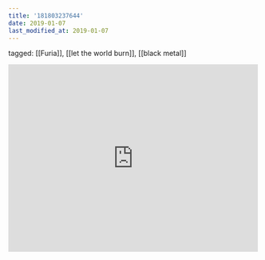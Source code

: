 ```yaml
---
title: '181803237644'
date: 2019-01-07
last_modified_at: 2019-01-07
---
```

tagged: [[Furia]], [[let the world burn]], [[black metal]]
<iframe allow="accelerometer; autoplay; clipboard-write; encrypted-media; gyroscope; picture-in-picture" allowfullscreen="" frameborder="0" height="375" id="youtube_iframe" src="https://www.youtube.com/embed/Z6RRIJ4n2H8?feature=oembed&amp;enablejsapi=1&amp;origin=https://safe.txmblr.com&amp;wmode=opaque" width="500"></iframe>